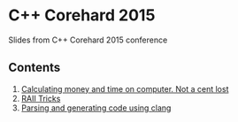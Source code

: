 # C++ Corehard 2015

Slides from C++ Corehard 2015 conference

## Contents

1. [Calculating money and time on computer. Not a cent lost](https://github.com/PatriotRossii/cppcorehard-2015/blob/master/slides/ss-55533072.pdf)
2. [RAII Tricks](https://github.com/PatriotRossii/cppcorehard-2015/blob/master/slides/raii-55533129.pdf)
3. [Parsing and generating code using clang](https://github.com/PatriotRossii/cppcorehard-2015/blob/master/slides/clang-55533071.pdf)
